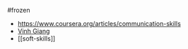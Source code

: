 #frozen
- https://www.coursera.org/articles/communication-skills
- [Vinh Giang](https://www.youtube.com/playlist?list=PLa6KjAsEawqevPR1LJVjSKaYYt91P0DSY)
- [[soft-skills]]
